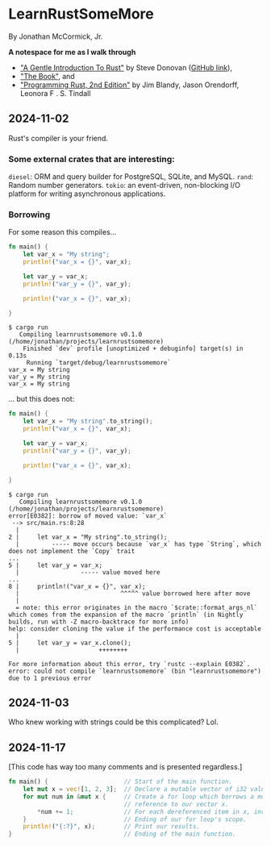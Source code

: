 # LearnRustSomeMore

By Jonathan McCormick, Jr. 

**A notespace for me as I walk through** 
* ["A Gentle Introduction To Rust"](https://stevedonovan.github.io/rust-gentle-intro/readme.html#a-gentle-introduction-to-rust) by Steve Donovan ([GitHub link](https://github.com/stevedonovan/gentle-intro/blob/master/src/readme.md)), 
* ["The Book"](https://doc.rust-lang.org/stable/book/), and 
* ["Programming Rust, 2nd Edition"](https://www.oreilly.com/library/view/programming-rust-2nd/9781492052586/)  by Jim Blandy, Jason Orendorff, Leonora F . S. Tindall


## 2024-11-02
Rust's compiler is your friend. 

### Some external crates that are interesting: 
`diesel`: ORM and query builder for PostgreSQL, SQLite, and MySQL. 
`rand`: Random number generators. 
`tokio`: an event-driven, non-blocking I/O platform for writing asynchronous applications. 

### Borrowing

For some reason this compiles...

``` rust 
fn main() {
    let var_x = "My string";
    println!("var_x = {}", var_x);

    let var_y = var_x;
    println!("var_y = {}", var_y);

    println!("var_x = {}", var_x);

}
```
``` 
$ cargo run
   Compiling learnrustsomemore v0.1.0 (/home/jonathan/projects/learnrustsomemore)
    Finished `dev` profile [unoptimized + debuginfo] target(s) in 0.13s
     Running `target/debug/learnrustsomemore`
var_x = My string
var_y = My string
var_x = My string
```

... but this does not:
``` rust 
fn main() {
    let var_x = "My string".to_string();
    println!("var_x = {}", var_x);

    let var_y = var_x;
    println!("var_y = {}", var_y);

    println!("var_x = {}", var_x);

}
```
```
$ cargo run
   Compiling learnrustsomemore v0.1.0 (/home/jonathan/projects/learnrustsomemore)
error[E0382]: borrow of moved value: `var_x`
 --> src/main.rs:8:28
  |
2 |     let var_x = "My string".to_string();
  |         ----- move occurs because `var_x` has type `String`, which does not implement the `Copy` trait
...
5 |     let var_y = var_x;
  |                 ----- value moved here
...
8 |     println!("var_x = {}", var_x);
  |                            ^^^^^ value borrowed here after move
  |
  = note: this error originates in the macro `$crate::format_args_nl` which comes from the expansion of the macro `println` (in Nightly builds, run with -Z macro-backtrace for more info)
help: consider cloning the value if the performance cost is acceptable
  |
5 |     let var_y = var_x.clone();
  |                      ++++++++

For more information about this error, try `rustc --explain E0382`.
error: could not compile `learnrustsomemore` (bin "learnrustsomemore") due to 1 previous error
```

## 2024-11-03
Who knew working with strings could be this complicated? Lol. 

## 2024-11-17

[This code has way too many comments and is presented regardless.]
``` rust 
fn main() {                     // Start of the main function. 
    let mut x = vec![1, 2, 3];  // Declare a mutable vector of i32 values.
    for mut num in &mut x {     // Create a for loop which borrows a mutable
                                // reference to our vector x. 
        *num += 1;              // For each dereferenced item in x, increment it by 1. 
    }                           // Ending of our for loop's scope. 
    println!("{:?}", x);        // Print our results. 
}                               // Ending of the main function. 
```

